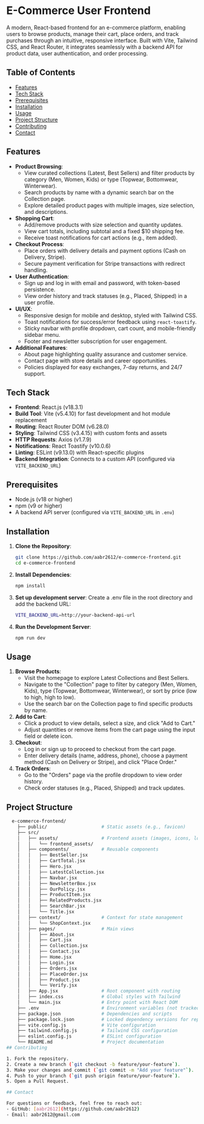 # E-Commerce User Frontend

A modern, React-based frontend for an e-commerce platform, enabling users to browse products, manage their cart, place orders, and track purchases through an intuitive, responsive interface. Built with Vite, Tailwind CSS, and React Router, it integrates seamlessly with a backend API for product data, user authentication, and order processing.

## Table of Contents
- [Features](#features)
- [Tech Stack](#tech-stack)
- [Prerequisites](#prerequisites)
- [Installation](#installation)
- [Usage](#usage)
- [Project Structure](#project-structure)
- [Contributing](#contributing)
- [Contact](#contact)

## Features

- **Product Browsing**:
  - View curated collections (Latest, Best Sellers) and filter products by category (Men, Women, Kids) or type (Topwear, Bottomwear, Winterwear).
  - Search products by name with a dynamic search bar on the Collection page.
  - Explore detailed product pages with multiple images, size selection, and descriptions.
- **Shopping Cart**:
  - Add/remove products with size selection and quantity updates.
  - View cart totals, including subtotal and a fixed $10 shipping fee.
  - Receive toast notifications for cart actions (e.g., item added).
- **Checkout Process**:
  - Place orders with delivery details and payment options (Cash on Delivery, Stripe).
  - Secure payment verification for Stripe transactions with redirect handling.
- **User Authentication**:
  - Sign up and log in with email and password, with token-based persistence.
  - View order history and track statuses (e.g., Placed, Shipped) in a user profile.
- **UI/UX**:
  - Responsive design for mobile and desktop, styled with Tailwind CSS.
  - Toast notifications for success/error feedback using `react-toastify`.
  - Sticky navbar with profile dropdown, cart count, and mobile-friendly sidebar menu.
  - Footer and newsletter subscription for user engagement.
- **Additional Features**:
  - About page highlighting quality assurance and customer service.
  - Contact page with store details and career opportunities.
  - Policies displayed for easy exchanges, 7-day returns, and 24/7 support.

## Tech Stack

- **Frontend**: React.js (v18.3.1)
- **Build Tool**: Vite (v5.4.10) for fast development and hot module replacement
- **Routing**: React Router DOM (v6.28.0)
- **Styling**: Tailwind CSS (v3.4.15) with custom fonts and assets
- **HTTP Requests**: Axios (v1.7.9)
- **Notifications**: React Toastify (v10.0.6)
- **Linting**: ESLint (v9.13.0) with React-specific plugins
- **Backend Integration**: Connects to a custom API (configured via `VITE_BACKEND_URL`)

## Prerequisites

- Node.js (v18 or higher)
- npm (v9 or higher)
- A backend API server (configured via `VITE_BACKEND_URL` in `.env`)

## Installation

1. **Clone the Repository**:
   ```bash
   git clone https://github.com/aabr2612/e-commerce-frontend.git
   cd e-commerce-frontend
2. **Install Dependencies**:
   ```bash
   npm install
   ```
3. **Set up development server**:
   Create a .env file in the root directory and add the backend URL:
   ```bash
   VITE_BACKEND_URL=http://your-backend-api-url
   ```
4. **Run the Development Server**:
   ```bash
   npm run dev
   ```
## Usage

1. **Browse Products**:
   - Visit the homepage to explore Latest Collections and Best Sellers.
   - Navigate to the "Collection" page to filter by category (Men, Women, Kids), type (Topwear, Bottomwear, Winterwear), or sort by price (low to high, high to low).
   - Use the search bar on the Collection page to find specific products by name.
2. **Add to Cart**:
   - Click a product to view details, select a size, and click "Add to Cart."
   - Adjust quantities or remove items from the cart page using the input field or delete icon.
3. **Checkout**:
   - Log in or sign up to proceed to checkout from the cart page.
   - Enter delivery details (name, address, phone), choose a payment method (Cash on Delivery or Stripe), and click "Place Order."
4. **Track Orders**:
   - Go to the "Orders" page via the profile dropdown to view order history.
   - Check order statuses (e.g., Placed, Shipped) and track updates.

## Project Structure
```bash
  e-commerce-frontend/
    ├── public/                    # Static assets (e.g., favicon)
    ├── src/
    │   ├── assets/                # Frontend assets (images, icons, logo)
    │   │   └── frontend_assets/
    │   ├── components/            # Reusable components
    │   │   ├── BestSeller.jsx
    │   │   ├── CartTotal.jsx
    │   │   ├── Hero.jsx
    │   │   ├── LatestCollection.jsx
    │   │   ├── Navbar.jsx
    │   │   ├── NewsletterBox.jsx
    │   │   ├── OurPolicy.jsx
    │   │   ├── ProductItem.jsx
    │   │   ├── RelatedProducts.jsx
    │   │   ├── SearchBar.jsx
    │   │   └── Title.jsx
    │   ├── context/               # Context for state management
    │   │   └── ShopContext.jsx
    │   ├── pages/                 # Main views
    │   │   ├── About.jsx
    │   │   ├── Cart.jsx
    │   │   ├── Collection.jsx
    │   │   ├── Contact.jsx
    │   │   ├── Home.jsx
    │   │   ├── Login.jsx
    │   │   ├── Orders.jsx
    │   │   ├── PlaceOrder.jsx
    │   │   ├── Product.jsx
    │   │   └── Verify.jsx
    │   ├── App.jsx                # Root component with routing
    │   ├── index.css              # Global styles with Tailwind
    │   └── main.jsx               # Entry point with React DOM
    ├── .env                       # Environment variables (not tracked)
    ├── package.json               # Dependencies and scripts
    ├── package.lock.json          # Locked dependency versions for reproducibility
    ├── vite.config.js             # Vite configuration
    ├── tailwind.config.js         # Tailwind CSS configuration
    ├── eslint.config.js           # ESLint configuration
    └── README.md                  # Project documentation
## Contributing

1. Fork the repository.
2. Create a new branch (`git checkout -b feature/your-feature`).
3. Make your changes and commit (`git commit -m "Add your feature"`).
4. Push to your branch (`git push origin feature/your-feature`).
5. Open a Pull Request.

## Contact

For questions or feedback, feel free to reach out:
- GitHub: [aabr2612](https://github.com/aabr2612)
- Email: aabr2612@gmail.com
